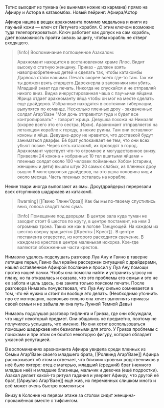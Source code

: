 
Тетис выходит из тумана (не вынимая ножик из кармана) прямо на Афииру и Астора в катакомбах.
Новый пейринг: Афиира/Астор

Афиира нашла в вещах арахноманта помимо медальона и книги из паучьей кожи — ключ от Летучего корабля. С этим ключом возможно туда телепортироваться. Ключ работает как допуск на сам корабль, даёт возможность пройти сквозь защиту, чтобы корабль не отверг входящего.  

> [!info] Воспоминание поглощенное Азахалом:
> 
> Арахномант находится в востановленом храме Ллос. Видит высокую статную женщину. Приказ - должен взять навоприобретенных детей и сделать так, чтобы катакомбы Дарвоса стали нашими. Печать скорее всего где-то там. Так же ты должен взять старшего Дарскнерла в заложники или убить. Младший знает где печать. Никогда не спускайся и не отправляй никого вниз. 
   Видна инкрустированная чаша с паучьими яйцами.  Жрица отдает арахноманту яйца чтобы он мог на месте сделать еще драйдеров. Избранные находятся в состоянии гибернации, вылупятся по команде. Несколько пленных дроу - захваченных солдат Агар'Ваэн 
   "Моя дочь отправится туда и будет все контролировать" - говорит жрица. Девушка похожа на Нимаэля (скорее всего это его сестра, Ирэи). Арахномант отправляется на летающем корабле к городу, в некие руины. Там они оставляют коконы и яйца. Девушке-дроу не нравится, что доставкой будут заниматься дварфы. Её брат успокаивает ее тем, что они всех убьют позже. Через сеть катакомб, их проводят в город. Арахномант чувствует что-то огромное и могущественное внизу. Привезли 24 кокона + избранных 10 тел вшитыми яйцами + пленных солдат около 100 человек пойманных Хобом (старики, женщины и дети) вышли штук 20 самых слабых, из пленных дроу вышло 6 монструозных драйдеров, на это ушла половина яиц и около месяца. Часть пленных осталась на корабле.
   

Некие твари иногда выползают из ямы. Дроу(драйдеры) перерезали всех отсупников шадаркаев из катакомб.


>[!warning] [[Гвино Тлинн'Орза]]
>Как бы мы по-твоему спустились вниз, голоса сводят всех сума.

> [!info] Помещение под дворцом:
> В центре зала куда туман не заходит стоят 6 шестов по кругу, в центре постамент, на нем 3 огромных трона. Таких же как в логове Танцующей. На каждом из шестов сверху вращается [[Кресты | Крест]] . В центре постамента отверстие, из которого расходится свечение. В каждом из крестов в центре маленькая искорка.
  Кое-где валяются обожженные части крестов.


Нимаэлю удалось подслушать разговор Луа Ану и Гвино в таверне летящие перья, Гвино был крайне рассержен ситуацией с драйдерами, нашел оставленное Афиирой послание и просил у Луа Ану помощи против нашей пачки. Чтобы она помогла найти и устранить угрозу их плану, но та отказалась и сказала, что это проблемы его семьи и это не ее забота и цель здесь, она занята только поиском печати. После разговора Нимаэль почувствовал, что Луа Ану сильно сомневается в том, что ей нужно и стоит ли вообще это делать. (Необходимо уточнить про ее мотивацию, насколько сильно она хочет выполнять приказы своей семьи и не забыла ли она путь Лунной Темной Девы) 

Нимаэль подслушал разговор тифлинга и Гривза, где они обсуждали, что ищут некоторый предмет. Они общались не предметно, поэтому не получилось услышать, что именно. Но они хотят воспользоваться помощью шадаркаев или безмолвными для этого. У Гривза проблемы с поисками и при этом он боится некоторую фигуру, которая обладает ужасной репутацией.


В воспоминаниях арахноманта Афиира увидела среди пленных из Семьи Агар'Ваэн своего младшего брата, [[Ролвинд Агар'Ваэн]] 
Афиира рассказывает об этом и отвечает, что близких кровных родственников у неё было пятеро: отец с матерью, младший (средний) брат (немного младше неё) и младшие близнецы, мальчик и девочка (ещё подростки).
Азахал делает какой-то ритуал гадания и уверяет Афииру, что другой её брат, [[Ариулис Агар'Ваэн]] ещё жив, но переменных слишком много и всё может очень быстро поменяться

Внизу в Колонне на первом этаже за столом сидит женщина-прокажённая вместе с тифлингом.

